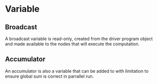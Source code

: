 # Variable

## Broadcast
A broadcast variable is read-only, created from the driver program object and made available to the nodes that will execute the computation.

## Accumulator
An accumulator is also a variable that can be added to with limitation to ensure global sum is correct in parrallel run.
